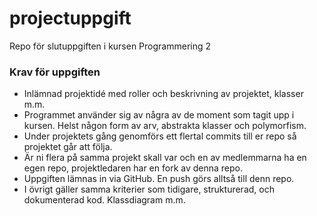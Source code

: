 # projectuppgift

Repo för slutuppgiften i kursen Programmering 2

### Krav för uppgiften

- Inlämnad projektidé med roller och beskrivning av projektet, klasser m.m.
- Programmet använder sig av några av de moment som tagit upp i kursen. Helst någon form av arv, abstrakta klasser och polymorfism.
- Under projektets gång genomförs ett flertal commits till er repo så projektet går att följa.
- Är ni flera på samma projekt skall var och en av medlemmarna ha en egen repo, projektledaren har en fork av denna repo.
- Uppgiften lämnas in via GitHub. En push görs alltså till denn repo.
- I övrigt gäller samma kriterier som tidigare, strukturerad, och dokumenterad kod. Klassdiagram m.m.
